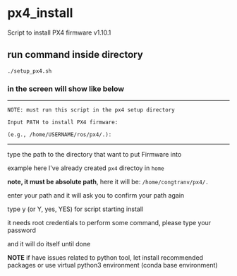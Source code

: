 # px4_install
Script to install PX4 firmware v1.10.1

## run command inside directory 
```
./setup_px4.sh
```

### in the screen will show like below

________________________________________________

```
NOTE: must run this script in the px4 setup directory  

Input PATH to install PX4 firmware:  

(e.g., /home/USERNAME/ros/px4/.): 
```
________________________________________________ 

type the path to the directory that want to put Firmware into

example here I've already created `px4` directoy in `home`

**note, it must be absolute path**, here it will be: `/home/congtranv/px4/.`

enter your path and it will ask you to confirm your path again 

type y (or Y, yes, YES) for script starting install 

it needs root credentials to perform some command, please type your password 

and it will do itself until done 

**NOTE** if have issues related to python tool, let install recommended packages or use virtual python3 environment (conda base environment)
